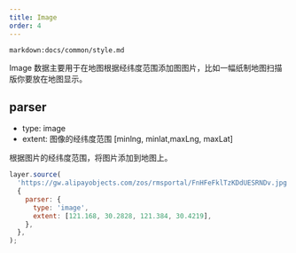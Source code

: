 ```yaml
---
title: Image
order: 4
---
```


`markdown:docs/common/style.md`

Image 数据主要用于在地图根据经纬度范围添加图图片，比如一幅纸制地图扫描版你要放在地图显示。

## parser

- type: image
- extent: 图像的经纬度范围 [minlng, minlat,maxLng, maxLat]

根据图片的经纬度范围，将图片添加到地图上。

```javascript
layer.source(
  'https://gw.alipayobjects.com/zos/rmsportal/FnHFeFklTzKDdUESRNDv.jpg',
  {
    parser: {
      type: 'image',
      extent: [121.168, 30.2828, 121.384, 30.4219],
    },
  },
);
```

